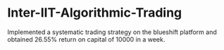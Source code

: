 # Inter-IIT-Algorithmic-Trading
Implemented a systematic trading strategy on the blueshift platform and obtained 26.55% return on capital of 10000 in a week.
